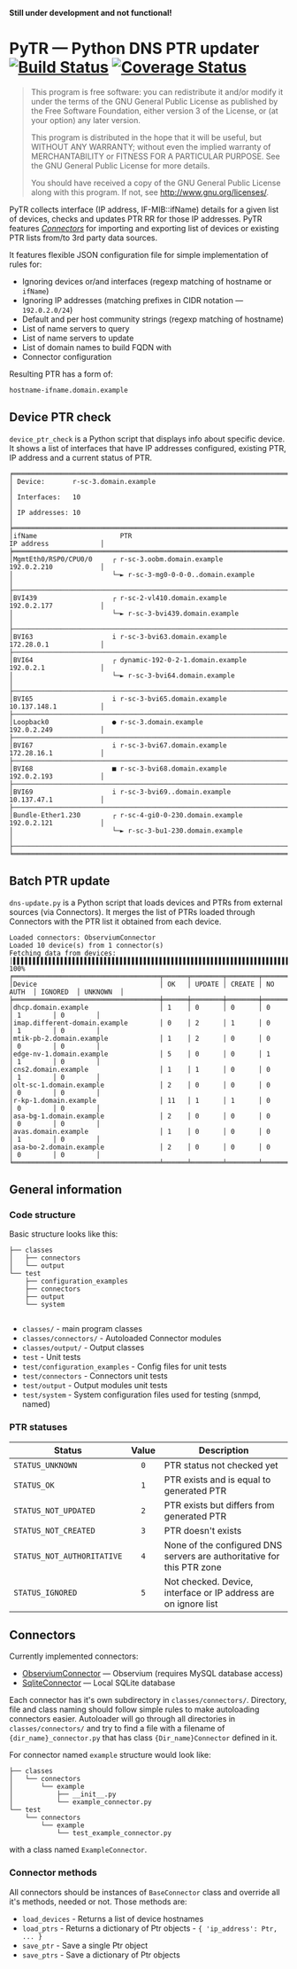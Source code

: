 **Still under development and not functional!**

# PyTR — Python DNS PTR updater [![Build Status](https://travis-ci.org/pobradovic08/PyTR.svg?branch=master)](https://travis-ci.org/pobradovic08/PyTR) [![Coverage Status](https://coveralls.io/repos/github/pobradovic08/PyTR/badge.svg?branch=master)](https://coveralls.io/github/pobradovic08/PyTR?branch=master)
>This program is free software: you can redistribute it and/or modify
it under the terms of the GNU General Public License as published by
the Free Software Foundation, either version 3 of the License, or
(at your option) any later version.
>
>This program is distributed in the hope that it will be useful,
but WITHOUT ANY WARRANTY; without even the implied warranty of
MERCHANTABILITY or FITNESS FOR A PARTICULAR PURPOSE.  See the
GNU General Public License for more details.
>
>You should have received a copy of the GNU General Public License
along with this program.  If not, see <http://www.gnu.org/licenses/>.


PyTR collects interface (IP address, IF-MIB::ifName)
details for a given list of devices, checks and updates PTR RR for those
IP addresses. PyTR features [_Connectors_](#connectors) for importing and exporting list of
devices or existing PTR lists from/to 3rd party data sources.

It features flexible JSON configuration file for simple implementation
of rules for:
- Ignoring devices or/and interfaces (regexp matching of hostname or `ifName`)
- Ignoring IP addresses (matching prefixes in CIDR notation — `192.0.2.0/24`)
- Default and per host community strings (regexp matching of hostname)
- List of name servers to query
- List of name servers to update
- List of domain names to build FQDN with
- Connector configuration

Resulting PTR has a form of:

`hostname-ifname.domain.example`

## Device PTR check
`device_ptr_check` is a Python script that displays info about specific device.
It shows a list of interfaces that have IP addresses configured, existing
PTR, IP address and a current status of PTR.
~~~~
╒═══════════════════════════════════════════════════════════════════════════════════════════════╕
│ Device:       r-sc-3.domain.example                                                           │
│ Interfaces:   10                                                                              │
│ IP addresses: 10                                                                              │
╞═══════════════════════════════════════════════════════════════════════════════════════════════╡
│ifName                     PTR                                          IP address             │
╞═══════════════════════════════════════════════════════════════════════════════════════════════╡
│MgmtEth0/RSP0/CPU0/0     ┌ r-sc-3.oobm.domain.example                   192.0.2.210            │
│                         └─► r-sc-3-mg0-0-0-0..domain.example                                  │
├───────────────────────────────────────────────────────────────────────────────────────────────┤
│BVI439                   ┌ r-sc-2-vl410.domain.example                  192.0.2.177            │
│                         └─► r-sc-3-bvi439.domain.example                                      │
├───────────────────────────────────────────────────────────────────────────────────────────────┤
│BVI63                    i r-sc-3-bvi63.domain.example                  172.28.0.1             │
├───────────────────────────────────────────────────────────────────────────────────────────────┤
│BVI64                    ┌ dynamic-192-0-2-1.domain.example             192.0.2.1              │
│                         └─► r-sc-3-bvi64.domain.example                                       │
├───────────────────────────────────────────────────────────────────────────────────────────────┤
│BVI65                    i r-sc-3-bvi65.domain.example                  10.137.148.1           │
├───────────────────────────────────────────────────────────────────────────────────────────────┤
│Loopback0                ● r-sc-3.domain.example                        192.0.2.249            │
├───────────────────────────────────────────────────────────────────────────────────────────────┤
│BVI67                    i r-sc-3-bvi67.domain.example                  172.28.16.1            │
├───────────────────────────────────────────────────────────────────────────────────────────────┤
│BVI68                    ■ r-sc-3-bvi68.domain.example                  192.0.2.193            │
├───────────────────────────────────────────────────────────────────────────────────────────────┤
│BVI69                    i r-sc-3-bvi69..domain.example                 10.137.47.1            │
├───────────────────────────────────────────────────────────────────────────────────────────────┤
│Bundle-Ether1.230        ┌ r-sc-4-gi0-0-230.domain.example              192.0.2.121            │
│                         └─► r-sc-3-bu1-230.domain.example                                     │
├───────────────────────────────────────────────────────────────────────────────────────────────┤
╘═══════════════════════════════════════════════════════════════════════════════════════════════╛
~~~~

## Batch PTR update
`dns-update.py` is a Python script that loads devices and PTRs from external sources
(via Connectors). It merges the list of PTRs loaded through Connectors with
the PTR list it obtained from each device.
~~~~
Loaded connectors: ObserviumConnector
Loaded 10 device(s) from 1 connector(s)
Fetching data from devices:
│▌▌▌▌▌▌▌▌▌▌▌▌▌▌▌▌▌▌▌▌▌▌▌▌▌▌▌▌▌▌▌▌▌▌▌▌▌▌▌▌▌▌▌▌▌▌▌▌▌▌▌▌▌▌▌▌▌▌▌▌▌▌▌▌▌▌▌▌▌▌▌▌▌▌▌▌▌▌▌▌▌▌▌▌▌▌▌▌▌▌│ 100%
╒═════════════════════════════════════╤══════╤════════╤════════╤══════════╤══════════╤══════════╕
│Device                               │ OK   │ UPDATE │ CREATE │ NO AUTH  │ IGNORED  │ UNKNOWN  │
╞═════════════════════════════════════╪══════╪════════╪════════╪══════════╪══════════╪══════════╡
│dhcp.domain.example                  │ 1    │ 0      │ 0      │ 0        │ 1        │ 0        │
│imap.different-domain.example        │ 0    │ 2      │ 1      │ 0        │ 1        │ 0        │
│mtik-pb-2.domain.example             │ 1    │ 2      │ 0      │ 0        │ 0        │ 0        │
│edge-nv-1.domain.example             │ 5    │ 0      │ 0      │ 1        │ 1        │ 0        │
│cns2.domain.example                  │ 1    │ 1      │ 0      │ 0        │ 1        │ 0        │
│olt-sc-1.domain.example              │ 2    │ 0      │ 0      │ 0        │ 0        │ 0        │
│r-kp-1.domain.example                │ 11   │ 1      │ 1      │ 0        │ 0        │ 0        │
│asa-bg-1.domain.example              │ 2    │ 0      │ 0      │ 0        │ 0        │ 0        │
│avas.domain.example                  │ 1    │ 0      │ 0      │ 0        │ 1        │ 0        │
│asa-bo-2.domain.example              │ 2    │ 0      │ 0      │ 0        │ 0        │ 0        │
╘═════════════════════════════════════╧══════╧════════╧════════╧══════════╧══════════╧══════════╛
~~~~

## General information
### Code structure
Basic structure looks like this:
~~~~
├── classes
│   ├── connectors
│   └── output
└── test
    ├── configuration_examples
    ├── connectors
    ├── output
    └── system
    
~~~~

- `classes/` - main program classes
- `classes/connectors/` - Autoloaded Connector modules
- `classes/output/` - Output classes
- `test` - Unit tests
- `test/configuration_examples` - Config files for unit tests
- `test/connectors` - Connectors unit tests
- `test/output` - Output modules unit tests
- `test/system` - System configuration files used for testing (snmpd, named)

### PTR statuses
|Status|Value|Description|
|------|:-----:|-----------|
|`STATUS_UNKNOWN` | `0` | PTR status not checked yet |
|`STATUS_OK` | `1` | PTR exists and is equal to generated PTR
|`STATUS_NOT_UPDATED` | `2` | PTR exists but differs from generated PTR
|`STATUS_NOT_CREATED` | `3` | PTR doesn't exists
|`STATUS_NOT_AUTHORITATIVE` | `4` | None of the configured DNS servers are authoritative for this PTR zone
|`STATUS_IGNORED` | `5` | Not checked. Device, interface or IP address are on ignore list

## Connectors

Currently
implemented connectors:
- [ObserviumConnector](classes/connectors/observium) — Observium (requires MySQL database access)
- [SqliteConnector](classes/connectors/sqlite) — Local SQLite database

Each connector has it's own subdirectory in `classes/connectors/`. Directory, file and class naming should follow
simple rules to make autoloading connectors easier.
Autoloader will go through all directories in `classes/connectors/` and try to find a file with 
a filename of `{dir_name}_connector.py` that has class `{Dir_name}Connector` defined in it.

For connector named `example` structure would look like:
~~~~
├── classes
│   └── connectors
│       └── example
│           ├── __init__.py
│           └── example_connector.py
└── test
    └── connectors
        └── example
            └── test_example_connector.py
~~~~
with a class named `ExampleConnector`.

### Connector methods
All connectors should be instances of `BaseConnector` class and override all it's methods, needed or not.
Those methods are:
- `load_devices` - Returns a list of device hostnames
- `load_ptrs` - Returns a dictionary of Ptr objects - `{ 'ip_address': Ptr, ... }` 
- `save_ptr` - Save a single Ptr object
- `save_ptrs` - Save a dictionary of Ptr objects
